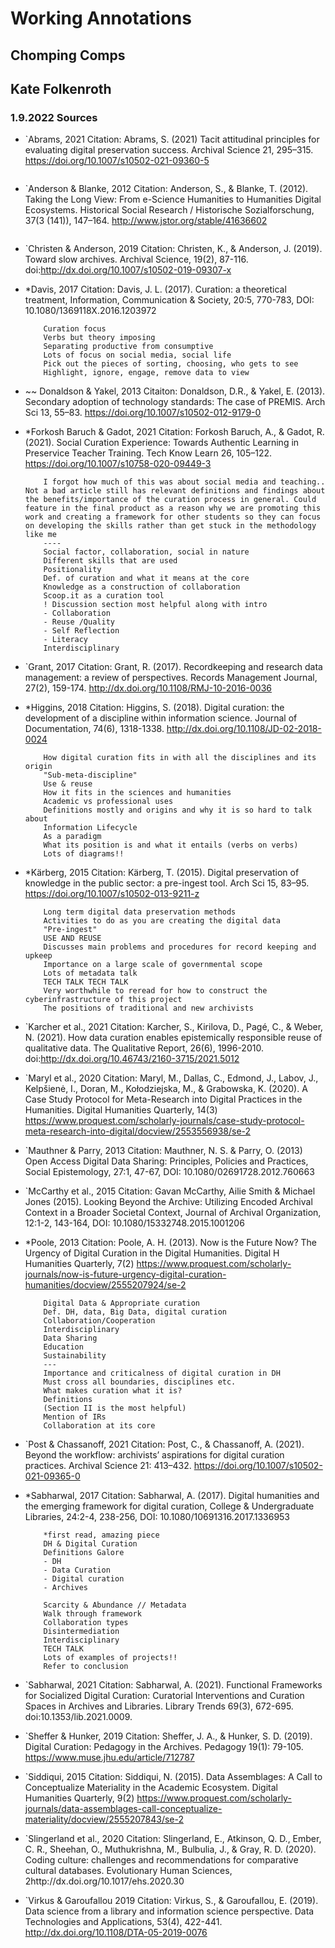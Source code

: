 # Working Annotations

## Chomping Comps
## Kate Folkenroth

### 1.9.2022 Sources 

- `Abrams, 2021
    Citation: Abrams, S. (2021) Tacit attitudinal principles for evaluating digital preservation success. Archival Science 21, 295–315. https://doi.org/10.1007/s10502-021-09360-5
    
    ```Notes
    ```


- `Anderson & Blanke, 2012
    Citation: Anderson, S., & Blanke, T. (2012). Taking the Long View: From e-Science Humanities to Humanities Digital Ecosystems. Historical Social Research / Historische Sozialforschung, 37(3 (141)), 147–164. http://www.jstor.org/stable/41636602

    ```Notes
    ```


- `Christen & Anderson, 2019
    Citation: Christen, K., & Anderson, J. (2019). Toward slow archives. Archival Science, 19(2), 87-116. doi:http://dx.doi.org/10.1007/s10502-019-09307-x


- *Davis, 2017
    Citation: Davis, J. L. (2017). Curation: a theoretical treatment, Information, Communication & Society, 20:5, 770-783, DOI: 10.1080/1369118X.2016.1203972
    
    ```Notes
    	Curation focus
        Verbs but theory imposing
        Separating productive from consumptive
        Lots of focus on social media, social life
        Pick out the pieces of sorting, choosing, who gets to see
        Highlight, ignore, engage, remove data to view
    ```

- ~~ Donaldson & Yakel, 2013
    Citaiton: Donaldson, D.R., & Yakel, E. (2013). Secondary adoption of technology standards: The case of PREMIS. Arch Sci 13, 55–83. https://doi.org/10.1007/s10502-012-9179-0


- *Forkosh Baruch & Gadot, 2021
    Citation: Forkosh Baruch, A., & Gadot, R. (2021). Social Curation Experience: Towards Authentic Learning in Preservice Teacher Training. Tech Know Learn 26, 105–122. https://doi.org/10.1007/s10758-020-09449-3

    ```Notes
        I forgot how much of this was about social media and teaching.. Not a bad article still has relevant definitions and findings about the benefits/importance of the curation process in general. Could feature in the final product as a reason why we are promoting this work and creating a framework for other students so they can focus on developing the skills rather than get stuck in the methodology like me
        ----
        Social factor, collaboration, social in nature
        Different skills that are used
        Positionality
        Def. of curation and what it means at the core
        Knowledge as a construction of collaboration
        Scoop.it as a curation tool
        ! Discussion section most helpful along with intro
        - Collaboration
        - Reuse /Quality
        - Self Reflection
        - Literacy
        Interdisciplinary
    ```


- `Grant, 2017
    Citation: Grant, R. (2017). Recordkeeping and research data management: a review of perspectives. Records Management Journal, 27(2), 159-174. http://dx.doi.org/10.1108/RMJ-10-2016-0036


- *Higgins, 2018
    Citation: Higgins, S. (2018). Digital curation: the development of a discipline within information science. Journal of Documentation, 74(6), 1318-1338. http://dx.doi.org/10.1108/JD-02-2018-0024

    ```Notes
    	How digital curation fits in with all the disciplines and its origin
        "Sub-meta-discipline"
        Use & reuse
        How it fits in the sciences and humanities
        Academic vs professional uses
        Definitions mostly and origins and why it is so hard to talk about
        Information Lifecycle
        As a paradigm
        What its position is and what it entails (verbs on verbs)
        Lots of diagrams!!
    ```


- *Kärberg, 2015
    Citation: Kärberg, T. (2015). Digital preservation of knowledge in the public sector: a pre-ingest tool. Arch Sci 15, 83–95. https://doi.org/10.1007/s10502-013-9211-z

    ```Notes
    	Long term digital data preservation methods
        Activities to do as you are creating the digital data
        "Pre-ingest"
        USE AND REUSE
        Discusses main problems and procedures for record keeping and upkeep
        Importance on a large scale of governmental scope
        Lots of metadata talk
        TECH TALK TECH TALK
        Very worthwhile to reread for how to construct the cyberinfrastructure of this project
        The positions of traditional and new archivists
    ```

- `Karcher et al., 2021
    Citation: Karcher, S., Kirilova, D., Pagé, C., & Weber, N. (2021). How data curation enables epistemically responsible reuse of qualitative data. The Qualitative Report, 26(6), 1996-2010. doi:http://dx.doi.org/10.46743/2160-3715/2021.5012


- `Maryl et al., 2020
    Citation: Maryl, M., Dallas, C., Edmond, J., Labov, J., Kelpšienė, I., Doran, M., Kołodziejska, M., & Grabowska, K. (2020). A Case Study Protocol for Meta-Research into Digital Practices in the Humanities. Digital Humanities Quarterly, 14(3) https://www.proquest.com/scholarly-journals/case-study-protocol-meta-research-into-digital/docview/2553556938/se-2


- `Mauthner & Parry, 2013
    Citation: Mauthner, N. S. & Parry, O. (2013) Open Access Digital Data Sharing: Principles, Policies and Practices, Social Epistemology, 27:1, 47-67, DOI: 10.1080/02691728.2012.760663


- `McCarthy et al., 2015
    Citation: Gavan McCarthy, Ailie Smith & Michael Jones (2015). Looking Beyond the Archive: Utilizing Encoded Archival Context in a Broader Societal Context, Journal of Archival Organization, 12:1-2, 143-164, DOI: 10.1080/15332748.2015.1001206


- *Poole, 2013
    Citation: Poole, A. H. (2013). Now is the Future Now? The Urgency of Digital Curation in the Digital Humanities. Digital H Humanities Quarterly, 7(2) https://www.proquest.com/scholarly-journals/now-is-future-urgency-digital-curation-humanities/docview/2555207924/se-2

    ```Notes
    	Digital Data & Appropriate curation
	    Def. DH, data, Big Data, digital curation
	    Collaboration/Cooperation
        Interdisciplinary
        Data Sharing 
        Education
        Sustainability
        ---
        Importance and criticalness of digital curation in DH
        Must cross all boundaries, disciplines etc.
        What makes curation what it is?
        Definitions
        (Section II is the most helpful)
        Mention of IRs
        Collaboration at its core
    ```



- `Post & Chassanoff, 2021
    Citation: Post, C., & Chassanoff, A. (2021). Beyond the workflow: archivists’ aspirations for digital curation practices. Archival Science 21: 413–432. https://doi.org/10.1007/s10502-021-09365-0


- *Sabharwal, 2017
    Citation: Sabharwal, A. (2017). Digital humanities and the emerging framework for digital curation, College & Undergraduate Libraries, 24:2-4, 238-256, DOI: 10.1080/10691316.2017.1336953
    
    ```Notes
        *first read, amazing piece
    	DH & Digital Curation
        Definitions Galore
        - DH
        - Data Curation
        - Digital curation
        - Archives

        Scarcity & Abundance // Metadata
        Walk through framework
        Collaboration types
        Disintermediation
        Interdisciplinary
        TECH TALK
        Lots of examples of projects!!
        Refer to conclusion
    ```


- `Sabharwal, 2021
    Citation: Sabharwal, A. (2021). Functional Frameworks for Socialized Digital Curation: Curatorial Interventions and Curation Spaces in Archives and Libraries. Library Trends 69(3), 672-695. doi:10.1353/lib.2021.0009.


- `Sheffer & Hunker, 2019
    Citation: Sheffer, J. A., & Hunker, S. D. (2019). Digital Curation: Pedagogy in the Archives. Pedagogy 19(1): 79-105. https://www.muse.jhu.edu/article/712787


- `Siddiqui, 2015
    Citation: Siddiqui, N. (2015). Data Assemblages: A Call to Conceptualize Materiality in the Academic Ecosystem. Digital Humanities Quarterly, 9(2) https://www.proquest.com/scholarly-journals/data-assemblages-call-conceptualize-materiality/docview/2555207843/se-2


- `Slingerland et al., 2020
    Citation: Slingerland, E., Atkinson, Q. D., Ember, C. R., Sheehan, O., Muthukrishna, M., Bulbulia, J., & Gray, R. D. (2020). Coding culture: challenges and recommendations for comparative cultural databases. Evolutionary Human Sciences, 2http://dx.doi.org/10.1017/ehs.2020.30

- `Virkus & Garoufallou 2019
    Citation: Virkus, S., & Garoufallou, E. (2019). Data science from a library and information science perspective. Data Technologies and Applications, 53(4), 422-441. http://dx.doi.org/10.1108/DTA-05-2019-0076

